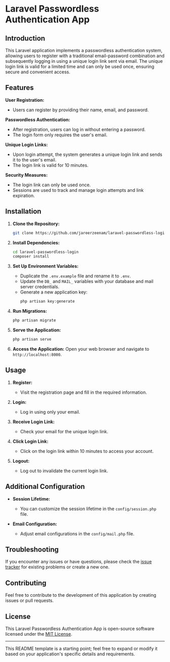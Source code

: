 # Laravel Passwordless Authentication App

## Introduction

This Laravel application implements a passwordless authentication system, allowing users to register with a traditional email-password combination and subsequently logging in using a unique login link sent via email. The unique login link is valid for a limited time and can only be used once, ensuring secure and convenient access.

## Features

**User Registration:**
  - Users can register by providing their name, email, and password.

**Passwordless Authentication:**
  - After registration, users can log in without entering a password.
  - The login form only requires the user's email.

**Unique Login Links:**
  - Upon login attempt, the system generates a unique login link and sends it to the user's email.
  - The login link is valid for 10 minutes.

**Security Measures:**
  - The login link can only be used once.
  - Sessions are used to track and manage login attempts and link expiration.

## Installation

1. **Clone the Repository:**
   ```bash
   git clone https://github.com/jareerzeenam/laravel-passwordless-login.git
   ```

2. **Install Dependencies:**
   ```bash
   cd laravel-passwordless-login
   composer install
   ```

3. **Set Up Environment Variables:**
   - Duplicate the `.env.example` file and rename it to `.env`.
   - Update the `DB_` and `MAIL_` variables with your database and mail server credentials.
   - Generate a new application key:
     ```bash
     php artisan key:generate
     ```

4. **Run Migrations:**
   ```bash
   php artisan migrate
   ```

5. **Serve the Application:**
   ```bash
   php artisan serve
   ```

6. **Access the Application:**
   Open your web browser and navigate to `http://localhost:8000`.

## Usage

1. **Register:**
   - Visit the registration page and fill in the required information.

2. **Login:**
   - Log in using only your email.

3. **Receive Login Link:**
   - Check your email for the unique login link.

4. **Click Login Link:**
   - Click on the login link within 10 minutes to access your account.

5. **Logout:**
   - Log out to invalidate the current login link.

## Additional Configuration

- **Session Lifetime:**
  - You can customize the session lifetime in the `config/session.php` file.

- **Email Configuration:**
  - Adjust email configurations in the `config/mail.php` file.

## Troubleshooting

If you encounter any issues or have questions, please check the [issue tracker](https://github.com/jareerzeenam/laravel-passwordless-login/issues) for existing problems or create a new one.

## Contributing

Feel free to contribute to the development of this application by creating issues or pull requests.

## License

This Laravel Passwordless Authentication App is open-source software licensed under the [MIT License](LICENSE).

---

This README template is a starting point; feel free to expand or modify it based on your application's specific details and requirements.
